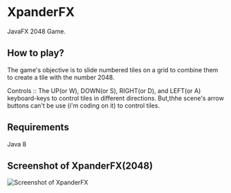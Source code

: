 # XpanderFX
JavaFX 2048 Game.

## How to play?
The game's objective is to slide numbered tiles on a grid to combine them to create a tile with the number 2048.

Controls :: The UP(or W), DOWN(or S), RIGHT(or D), and LEFT(or A) keyboard-keys to control tiles in different directions. But,thhe scene's arrow buttons can't be use (i'm coding on it) to control tiles.

## Requirements
Java 8

## Screenshot of XpanderFX(2048)
![Screenshot of XpanderFX](https://cloud.githubusercontent.com/assets/20252648/22200709/57bdce38-e188-11e6-9c51-df0cb4730729.png)

